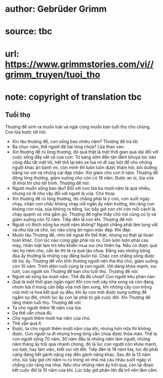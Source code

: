 # author: Gebrüder Grimm
# source: tbc
# url: https://www.grimmstories.com/vi//grimm_truyen/tuoi_tho
# note: copyright of translation tbc

## Tuổi thọ 

Thượng đế sinh ra muôn loài và ngài cũng muốn ban tuổi thọ cho chúng.
Con lừa bước tới hỏi:
- Xin tâu thượng đế, con sống bao nhiêu năm?
Thượng đế trả lời:
- Ba chục năm, thế ngươi đã hài lòng chưa?
Lừa than van:
- Xin thượng đế rủ lòng thương, đó quả thật là một thời gian quá dài đối
với cuộc sống đầy vất vả của con: Từ sáng sớm đến tận đêm khuya lúc nào
cũng đầu tắt mặt tối, hết thồ lại kéo xe lúa mì đi xay bột để cho những
người khác ăn bánh mì, còn mình thì luôn luôn được thăm hỏi, bồi dưỡng
bằng roi vọt và những cái đạp chân. Xin giảm cho con ít năm.
Thượng đế động lòng thương, giảm xuống cho còn có 18 năm.
Được an ủi, lừa vừa đi khỏi thì chó tới trình. Thượng đế hỏi:
- Ngươi muốn sống bao lâu? Đối với con lừa ba mươi năm là quá nhiều,
nhưng có lẽ như vậy đối với ngươi là vừa.
Chó thưa:
- Xin thượng đế rủ lòng thương, đó chẳng phải là ý con, con suốt ngày
chạy, chân con chắc không chạy nổi ngần ấy năm trường, khi răng con
không còn nữa, sủa không ra tiếng, lúc bấy giờ con chỉ còn mỗi cách là
chạy quanh xó nhà gầm gừ.
Thượng đế nghe thấy chó nói cũng có lý và giảm xuống còn 12 năm.
Tiếp đến là con khỉ. Thượng đế nói:
- Ngươi có thích sống ba mươi năm không? Ngươi chẳng phải làm lụng vất
vả như lừa và chó, lúc nào cũng ăn ngon mặc đẹp.
Khỉ đáp:
- Muôn tâu Thượng đế, nhìn bề ngoài thì thế thật, nhưng sự thật lại hoàn
toàn khác. Con lúc nào cũng gặp phải rủi ro. Con luôn luôn phải cau mày,
nhăn mặt làm trò tiêu khiển mua vui cho thiên hạ. Nếu có được quả táo họ
ném cho, cắn ăn thì té ra quả táo chua. Đằng sau những bông đùa ấy
thường là những cay đắng buồn tủi. Chắc con chẳng sống được tới lúc ấy.
Thượng đế vốn tính thương người nên tha thứ cho, giảm xuống còn 10 năm.
Trình diện cuối cùng là con người. Với dáng khỏe mạnh, vui tươi, con
người xin Thượng đế ban cho tuổi thọ. Thượng đế nói:
- Ngươi sẽ sống ba mươi năm. Thế đã đủ chưa?
Con người kêu phàn nàn:
- Quả là một thời gian ngắn ngủi! Khi con mới xây nhà xong và còn đang
nhóm lửa ở trong căn bếp vừa mới làm xong, khi những cây con trồng vừa
mới ra hoa kết quả vụ đầu, khi ấy con mới được sung sướng để ngắm sự
đời, chính lúc ấy con lại phải từ giã cuộc đời. Xin Thượng đế tăng thêm
tuổi thọ.
Thượng đế nói:
- Ta cho người thêm 18 năm của lừa.
- Dạ thế vẫn chưa đủ.
- Cho ngươi thêm mười hai năm của chó.
- Thế vẫn quá ít.
- Được, ta cho ngươi thêm mười năm của khỉ, nhưng hơn nữa thì không
được.
Con người ra đi nhưng trong lòng vẫn chưa được thỏa mãn.
Thế là con người sống 70 năm, 30 năm đầu là những năm làm người, những
năm tháng ấy trôi qua nhanh chóng, đó là lúc con người còn khỏe mạnh,
vui tươi, hay làm việc, biết vui với đời. Tiếp đến là 18 năm lừa, lúc đó
phải cáng đáng hết gánh nặng này đến gánh nặng khác. Sau đó là 12 năm
chó, lúc bấy giờ chỉ nằm ru rú trong xó nhà mà càu nhàu suốt ngày vì
chẳng còn răng mà nhai. Nếu như những năm ấy trôi qua, còn lại đoạn kết
cuộc đời là 10 năm của khỉ. Lúc bấy giờ phần lớn đã trở nên lẩm cẩm.
